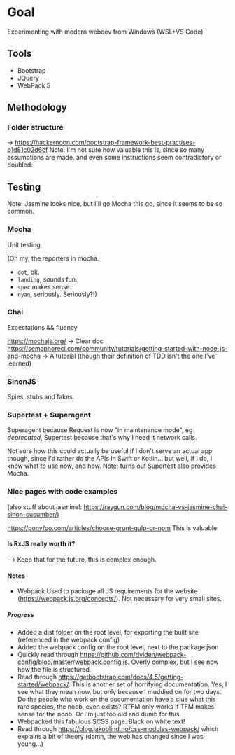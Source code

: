# Goal
Experimenting with modern webdev from Windows (WSL+VS Code)

## Tools

- Bootstrap
- JQuery
- WebPack 5

## Methodology

### Folder structure
&rightarrow; https://hackernoon.com/bootstrap-framework-best-practises-b1d81c02d6cf
Note: I'm not sure how valuable this is, since so many assumptions are made, and even some instructions seem contradictory or doubled.

## Testing

Note: Jasmine looks nice, but I'll go Mocha this go, since it seems to be so common.

### Mocha
Unit testing

(Oh my, the reporters in mocha. 
- `dot`, ok. 
- `landing`, sounds fun. 
- `spec` makes sense. 
- `nyan`, seriously. Seriously?!)

### Chai

Expectations && fluency

https://mochajs.org/ -> Clear doc
https://semaphoreci.com/community/tutorials/getting-started-with-node-js-and-mocha -> A tutorial (though their definition of TDD isn't the one I've learned)

### SinonJS
Spies, stubs and fakes.

### Supertest + Superagent

Superagent because Request is now "in maintenance mode", eg *deprecated*, Supertest because that's why I need it network calls.

Not sure how this could actually be useful if I don't serve an actual app though, since I'd rather do the APIs in Swift or Kotlin... but well, if I do, I know what to use now, and how.
Note: turns out Supertest also provides Mocha.

### Nice pages with code examples 
(also stuff about jasmine!: https://raygun.com/blog/mocha-vs-jasmine-chai-sinon-cucumber/)

https://ponyfoo.com/articles/choose-grunt-gulp-or-npm
This is valuable.

####  Is RxJS really worth it? 
--> Keep that for the future, this is complex enough.

#### Notes

- Webpack
Used to package all JS requirements for the website (https://webpack.js.org/concepts/). Not necessary for very small sites.

##### Progress

- Added a dist folder on the root level, for exporting the built site (referenced in the webpack config)
- Added the webpack config on the root level, next to the package.json
- Quickly read through https://github.com/dvlden/webpack-config/blob/master/webpack.config.js. Overly complex, but I see now how the file is structured.
- Read through https://getbootstrap.com/docs/4.5/getting-started/webpack/. This is another set of horrifying documentation. Yes, I see what they mean now, but only because I muddied on for two days. Do the people who work on the documentation have a clue what this rare species, the noob, even exists? RTFM only works if TFM makes sense for the noob. Or I'm just too old and dumb for this.
- Webpacked this fabulous SCSS page: Black on white text!
- Read through https://blog.jakoblind.no/css-modules-webpack/ which explains a bit of theory (damn, the web has changed since I was young...)
